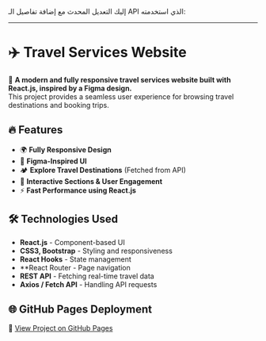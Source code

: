 إليك التعديل المحدث مع إضافة تفاصيل الـ API الذي استخدمته:  

---

# ✈️ Travel Services Website  

🚀 **A modern and fully responsive travel services website built with React.js, inspired by a Figma design.**  
This project provides a seamless user experience for browsing travel destinations and booking trips.  

## 🔥 Features  
- 🌍 **Fully Responsive Design**  
- 🎨 **Figma-Inspired UI**  
- 🏕️ **Explore Travel Destinations** (Fetched from API)  
- 💬 **Interactive Sections & User Engagement**  
- ⚡ **Fast Performance using React.js**  

## 🛠️ Technologies Used  
- **React.js** - Component-based UI  
- **CSS3, Bootstrap** - Styling and responsiveness  
- **React Hooks** - State management  
- **React Router - Page navigation  
- **REST API** - Fetching real-time travel data  
- **Axios / Fetch API** - Handling API requests  

## 🌐 GitHub Pages Deployment  
🔗 [View Project on GitHub Pages](https://salmasnawi.github.io/travel/)  



